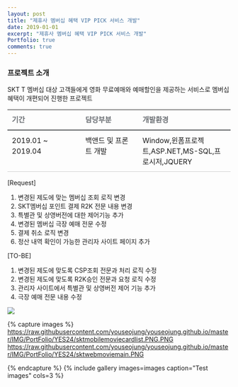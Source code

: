 ```yaml
---
layout: post
title: "제휴사 멤버십 혜택 VIP PICK 서비스 개발"
date: 2019-01-01
excerpt: "제휴사 멤버십 혜택 VIP PICK 서비스 개발"
Portfolio: true
comments: true
---
```




### 프로젝트 소개

SKT T 멤버십 대상 고객들에게 영화 무료예매와 예매할인을 제공하는 서비스로 멤버십 혜택이 개편되어 진행한 프로젝트


<table class="type09">
  <thead>
  <tr>
    <th scope="cols">기간</th>
    <th scope="cols">담당부분</th>
    <th scope="cols">개발환경</th>
  </tr>
  </thead>
  <tbody>
  <tr>
    <td>2019.01 ~ 2019.04</td>
    <td>백앤드 및 프론트 개발</td>
    <td>Window,윈폼프로젝트,ASP.NET,MS-SQL,프로시저,JQUERY</td>
  </tr>

  </tbody>
</table>


[Request]
<ol>
    <li>변경된 제도에 맞는 멤버십 조회 로직 변경</li>
    <li>SKT멤버십 포인트 결제 R2K 전문 내용 변경</li>
    <li>특별관 및 상영버전에 대한 제어기능 추가</li>
    <li>변경된 멤버십  극장 예매 전문 수정</li>
    <li>결제 취소 로직 변경</li>
    <li>정산 내역 확인이 가능한 관리자 사이트 페이지 추가</li>
</ol>
[TO-BE]
<ol>
    <li>변경된 제도에 맞도록 CSP조회 전문과 처리 로직 수정</li>
    <li>변경된 제도에 맞도록 R2K승인 전문과 요청 로직 수정</li>
    <li>관리자 사이트에서 특별관 및 상영버전 제어 기능 추가</li>
    <li>극장 예매 전문 내용 수정</li>
</ol>


<img src="{{ site.url }}/IMG/PortFolio/YES24/sktmobilemoviecardlist.PNG.PNG">

{% capture images %}
https://raw.githubusercontent.com/youseojung/youseojung.github.io/master/IMG/PortFolio/YES24/sktmobilemoviecardlist.PNG.PNG 
https://raw.githubusercontent.com/youseojung/youseojung.github.io/master/IMG/PortFolio/YES24/sktwebmoviemain.PNG

{% endcapture %}
{% include gallery images=images caption="Test images" cols=3 %}


<style>
table.type09 {
  border-collapse: collapse;
  text-align: left;
  line-height: 1.5;

}
table.type09 thead th {
  padding: 10px;
  font-weight: bold;
  vertical-align: top;
  color: #6a6e73;
  border-bottom: 3px solid #7f8183;
}
table.type09 tbody th {
  width: 150px;
  padding: 10px;
  font-weight: bold;
  vertical-align: top;
  border-bottom: 1px solid #ccc;
  background: #f3f6f7;
}
table.type09 td {
  width: 350px;
  padding: 10px;
  vertical-align: top;
  border-bottom: 1px solid #ccc;
}
</style>
